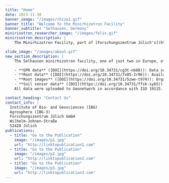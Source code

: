 ```yaml
---
title: "Home"
date: 2023-11-30
banner_image: "/images/rhizo1.gif"
banner_title: "Welcome to the Minirhizotron Facility"
banner_subtitle: "Selhausen, Germany"
minirisotron_researcher_image: "/images/felix.gif"
minirisotron_description: |
    The Minirhizotron Facility, part of [Forschungszentrum Jülich's](https://www.fz-juelich.de) Institute of Bio- and Geosciences Agrosphere (IBG-3) and the [phenorob CP3](https://www.phenorob.de/cp-3-the-soil-root-zone/) project, focuses on soil-plant interactions and sustainable farming. Using advanced minirhizotron installations and various soil types, the facility offers insights into root development and their response to environmental factors. The research here addresses current agricultural challenges, including climate change and reducing fertilizer use, aligning with the EU farm-to-fork strategy. Through detailed studies and global data sharing via the [TERENO Data Discovery Portal](https://doi.org/10.34731/cg3t-nb88), it contributes to improving crop production and understanding plant growth in varying conditions.

slide_image: "/images/about.gif"
new_section_description: |
    The Selhausen minirhizotron facility, one of just two in Europe, offers a unique and insightful view into the often unseen world of roots and soil. This facility can collect critical data needed to improve our understanding of how plants respond in agricultural environments:

    - **GPR data** ([DOI](https://doi.org/10.34731/cg3t-nb88)): Data subdivided by year. Each year's folder contains two CSV files for measurements on each facility.
    - **Root data** ([DOI](https://doi.org/10.34731/7x05-2r96)): Available with a DOI, providing a link to a repository.
    - **Root images** ([DOI](https://doi.org/10.34731/5zwe-t974)): Organized by year and facility. Each measurement date has a folder containing all images measured on that date.
    - **Soil sensor data** ([DOI](https://doi.org/10.34731/ffsk-sy65)): Contains one file for each sensor type and facility, corresponding to the year the data were obtained.
    All data were uploaded to Geonetwork in accordance with ISO 19115. The data were persistently stored and will be regularly updated (see [Usage Notes](https://doi.org/10.1038/s41597-023-02570-9)). The data were subdivided according to the characteristics of the sensing method and data type.

contact_heading: "Contact Us"
contact_info: |
  Institute of Bio- and Geosciences (IBG)
  Agrosphere (IBG-3)
  Forschungszentrum Jülich GmbH
  Wilhelm-Johnen-Straße
  52428 Jülich
publications:
  - title: "Go to the Publication"
    image: "/images/p1.jpg"
    url: "http://linktopublication1.com"
  - title: "Go to the Publication"
    image: "/images/p2.jpg"
    url: "http://linktopublication2.com"
  - title: "Go to the Publication"
    image: "/images/p3.jpg"
    url: "http://linktopublication3.com"
---
```

